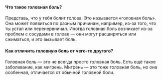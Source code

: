#### Что такое головная боль?

Представь, что у тебя болит голова. Это называется «головная боль». Она может появиться по разным причинам, например, из-за того, что ты устал или перенервничал. Иногда головная боль возникает из-за проблем с сосудами в голове — они могут расширяться или сжиматься, и это вызывает боль.

#### Как отличить головную боль от чего-то другого?

Головная боль — это не всегда просто головная боль. Есть ещё такое заболевание, как мигрень. Мигрень — это тоже головная боль, но она особенная, отличается от обычной головной боли.
